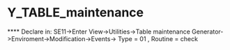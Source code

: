 # Y_TABLE_maintenance

**** Declare in: SE11->Enter View->Utilities->Table maintenance Generator->Enviroment->Modification->Events-> Type = 01 , Routine = check
